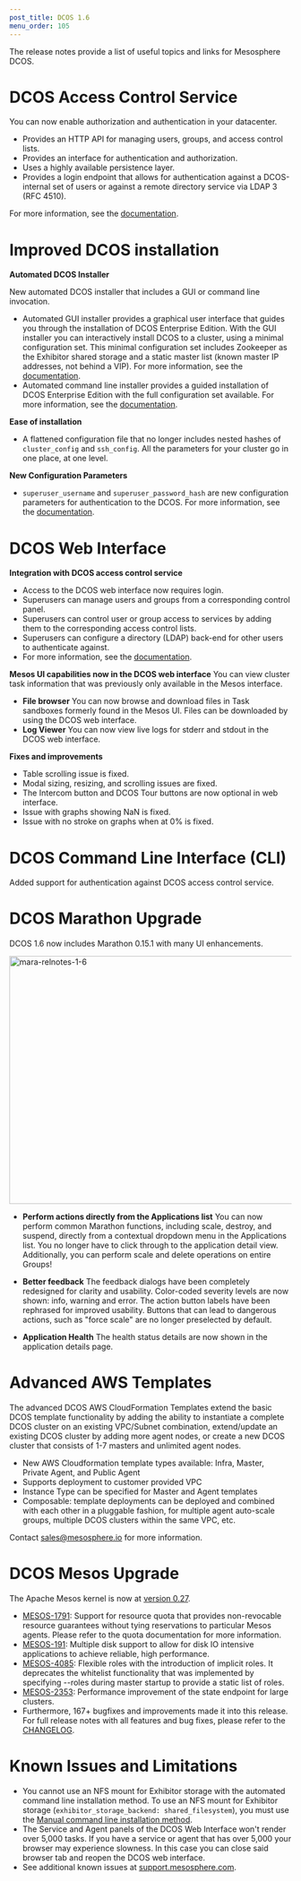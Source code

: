 ```yaml
---
post_title: DCOS 1.6
menu_order: 105
---
```

The release notes provide a list of useful topics and links for Mesosphere DCOS.

# DCOS Access Control Service

You can now enable authorization and authentication in your datacenter.

  * Provides an HTTP API for managing users, groups, and access control lists.
  * Provides an interface for authentication and authorization.
  * Uses a highly available persistence layer.
  * Provides a login endpoint that allows for authentication against a DCOS-internal set of users or against a remote directory service via LDAP 3 (RFC 4510).

For more information, see the [documentation][1].

# <a name="dcos"></a>Improved DCOS installation

**Automated DCOS Installer**

New automated DCOS installer that includes a GUI or command line invocation.

  * Automated GUI installer provides a graphical user interface that guides you through the installation of DCOS Enterprise Edition. With the GUI installer you can interactively install DCOS to a cluster, using a minimal configuration set. This minimal configuration set includes Zookeeper as the Exhibitor shared storage and a static master list (known master IP addresses, not behind a VIP). For more information, see the [documentation][2].
  * Automated command line installer provides a guided installation of DCOS Enterprise Edition with the full configuration set available. For more information, see the [documentation][3].

**Ease of installation**

  * A flattened configuration file that no longer includes nested hashes of `cluster_config` and `ssh_config`. All the parameters for your cluster go in one place, at one level.

**New Configuration Parameters**

  * `superuser_username` and `superuser_password_hash` are new configuration parameters for authentication to the DCOS. For more information, see the [documentation][4].

# DCOS Web Interface

**Integration with DCOS access control service**

  * Access to the DCOS web interface now requires login.
  * Superusers can manage users and groups from a corresponding control panel.
  * Superusers can control user or group access to services by adding them to the corresponding access control lists.
  * Superusers can configure a directory (LDAP) back-end for other users to authenticate against.
  * For more information, see the [documentation][5].

**Mesos UI capabilities now in the DCOS web interface** You can view cluster task information that was previously only available in the Mesos interface.

  * **File browser** You can now browse and download files in Task sandboxes formerly found in the Mesos UI. Files can be downloaded by using the DCOS web interface.
  * **Log Viewer** You can now view live logs for stderr and stdout in the DCOS web interface.

**Fixes and improvements**

  * Table scrolling issue is fixed.
  * Modal sizing, resizing, and scrolling issues are fixed.
  * The Intercom button and DCOS Tour buttons are now optional in web interface.
  * Issue with graphs showing NaN is fixed.
  * Issue with no stroke on graphs when at 0% is fixed.

# DCOS Command Line Interface (CLI)

Added support for authentication against DCOS access control service.

# DCOS Marathon Upgrade

DCOS 1.6 now includes Marathon 0.15.1 with many UI enhancements.

<a href="/wp-content/uploads/2016/02/mara-relnotes-1-6.png" rel="attachment wp-att-3392"><img src="/wp-content/uploads/2016/02/mara-relnotes-1-6-800x443.png" alt="mara-relnotes-1-6" width="800" height="443" class="alignnone size-large wp-image-3392" /></a>

  * **Perform actions directly from the Applications list** You can now perform common Marathon functions, including scale, destroy, and suspend, directly from a contextual dropdown menu in the Applications list. You no longer have to click through to the application detail view. Additionally, you can perform scale and delete operations on entire Groups!

  * **Better feedback** The feedback dialogs have been completely redesigned for clarity and usability. Color-coded severity levels are now shown: info, warning and error. The action button labels have been rephrased for improved usability. Buttons that can lead to dangerous actions, such as "force scale" are no longer preselected by default.

  * **Application Health** The health status details are now shown in the application details page.

# Advanced AWS Templates

The advanced DCOS AWS CloudFormation Templates extend the basic DCOS template functionality by adding the ability to instantiate a complete DCOS cluster on an existing VPC/Subnet combination, extend/update an existing DCOS cluster by adding more agent nodes, or create a new DCOS cluster that consists of 1-7 masters and unlimited agent nodes.

  * New AWS Cloudformation template types available: Infra, Master, Private Agent, and Public Agent
  * Supports deployment to customer provided VPC
  * Instance Type can be specified for Master and Agent templates
  * Composable: template deployments can be deployed and combined with each other in a pluggable fashion, for multiple agent auto-scale groups, multiple DCOS clusters within the same VPC, etc.

Contact <a href="mailto:sales@mesosphere.io" target="_blank">sales@mesosphere.io</a> for more information.

# <a name="mesos"></a>DCOS Mesos Upgrade

The Apache Mesos kernel is now at [version 0.27][6].

  * [MESOS-1791][7]: Support for resource quota that provides non-revocable resource guarantees without tying reservations to particular Mesos agents. Please refer to the quota documentation for more information. 
  * [MESOS-191][8]: Multiple disk support to allow for disk IO intensive applications to achieve reliable, high performance. 
  * [MESOS-4085][9]: Flexible roles with the introduction of implicit roles. It deprecates the whitelist functionality that was implemented by specifying --roles during master startup to provide a static list of roles. 
  * [MESOS-2353][10]: Performance improvement of the state endpoint for large clusters. 
  * Furthermore, 167+ bugfixes and improvements made it into this release. For full release notes with all features and bug fixes, please refer to the [CHANGELOG][11].

# <a name="known-issues"></a>Known Issues and Limitations

  * You cannot use an NFS mount for Exhibitor storage with the automated command line installation method. To use an NFS mount for Exhibitor storage (`exhibitor_storage_backend: shared_filesystem`), you must use the [Manual command line installation method][12].
  * The Service and Agent panels of the DCOS Web Interface won't render over 5,000 tasks. If you have a service or agent that has over 5,000 your browser may experience slowness. In this case you can close said browser tab and reopen the DCOS web interface.
  * See additional known issues at <a href="https://support.mesosphere.com" target="_blank">support.mesosphere.com</a>.

 [1]: /administration/security-and-authentication/
 [2]: /administration/installing/installing-enterprise-edition/automated-gui/
 [3]: /administration/installing/installing-enterprise-edition/auto-command-line/
 [4]: /administration/installing/installing-enterprise-edition/auto-command-line/#scrollNav-4
 [5]: /administration/security-and-authentication/managing-authorization/
 [6]: http://mesos.apache.org/blog/mesos-0-27-0-released/
 [7]: https://issues.apache.org/jira/browse/MESOS-1791
 [8]: https://issues.apache.org/jira/browse/MESOS-191
 [9]: https://issues.apache.org/jira/browse/MESOS-4085
 [10]: https://issues.apache.org/jira/browse/MESOS-2353
 [11]: https://git-wip-us.apache.org/repos/asf?p=mesos.git;a=blob_plain;f=CHANGELOG;hb=0.27.0
 [12]: /administration/installing/installing-enterprise-edition/manual-installation/